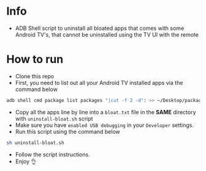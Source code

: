 # Info

* ADB Shell script to uninstall all bloated apps that comes with some Android TV's, that cannot be uninstalled using the TV UI with the remote

# How to run

* Clone this repo
* First, you need to list out all your Android TV installed apps via the command below
```bash
adb shell cmd package list packages "|cut -f 2 -d": >> ~/Desktop/packages.txt
```
* Copy all the apps line by line into a `bloat.txt` file in the **SAME** directory with `uninstall-bloat.sh` script
* Make sure you have `enabled USB debugging` in your `Developer` settings.
* Run this script using the command below
```bash
sh uninstall-bloat.sh
```
* Follow the script instructions.
* Enjoy
👌
